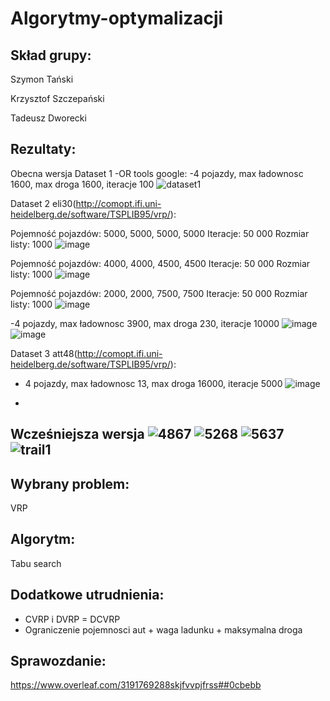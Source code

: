 # Algorytmy-optymalizacji

Skład grupy:
-
Szymon Tański 

Krzysztof Szczepański 

Tadeusz Dworecki


Rezultaty:
-
Obecna wersja
Dataset 1 -OR tools google:
-4 pojazdy, max ładownosc 1600, max droga 1600, iteracje 100
![dataset1](https://github.com/KrzysztofSZCZ/Algorytmy-optymalizacji/assets/108231030/590fae5a-d930-4737-9852-0f19ffcfd57e)

Dataset 2 eli30(http://comopt.ifi.uni-heidelberg.de/software/TSPLIB95/vrp/): 

Pojemność pojazdów: 5000, 5000, 5000, 5000
Iteracje: 50 000
Rozmiar listy: 1000
![image](https://github.com/KrzysztofSZCZ/Algorytmy-optymalizacji/assets/108231030/ece7fce3-290d-43e4-9415-bce62dbee30a)

Pojemność pojazdów: 4000, 4000, 4500, 4500
Iteracje: 50 000
Rozmiar listy: 1000
![image](https://github.com/KrzysztofSZCZ/Algorytmy-optymalizacji/assets/108231030/3982609e-2eae-4360-ad2f-1cdc87ca72f0)

Pojemność pojazdów: 2000,  2000,  7500,  7500
Iteracje: 50 000
Rozmiar listy: 1000
![image](https://github.com/KrzysztofSZCZ/Algorytmy-optymalizacji/assets/108231030/48b74f12-8d75-4033-b9e5-55f963f31b21)


-4 pojazdy, max ładownosc 3900, max droga 230, iteracje 10000
![image](https://github.com/KrzysztofSZCZ/Algorytmy-optymalizacji/assets/108231030/2c730049-d3f0-4a4f-8ebd-c3bba018dda2)
![image](https://github.com/KrzysztofSZCZ/Algorytmy-optymalizacji/assets/108231030/b76c353c-9d06-4e2b-b9c3-841083aa5e2d)



Dataset 3 att48(http://comopt.ifi.uni-heidelberg.de/software/TSPLIB95/vrp/):
- 4 pojazdy, max ładownosc 13, max droga 16000, iteracje 5000
![image](https://github.com/KrzysztofSZCZ/Algorytmy-optymalizacji/assets/108231030/3283cc84-68f6-44e3-b867-e3162a24790e)


-
Wcześniejsza wersja
![4867](https://github.com/KrzysztofSZCZ/Algorytmy-optymalizacji/assets/108231030/d5558082-b78e-4631-8686-bfede36e2e2d)
![5268](https://github.com/KrzysztofSZCZ/Algorytmy-optymalizacji/assets/108231030/3ac98e2e-5f89-4bbc-bb4c-c83d6279dd49)
![5637](https://github.com/KrzysztofSZCZ/Algorytmy-optymalizacji/assets/108231030/20038d38-c079-4227-a532-f76b18398d93)
![trail1](https://github.com/KrzysztofSZCZ/Algorytmy-optymalizacji/assets/108231030/a2846ed8-4e90-4909-a58e-7cf5b8b4fbb6)
-
Wybrany problem: 
-
VRP 

Algorytm:
-
Tabu search

Dodatkowe utrudnienia:
-
- CVRP i DVRP = DCVRP
- Ograniczenie pojemnosci aut + waga ladunku + maksymalna droga

Sprawozdanie:
-
https://www.overleaf.com/3191769288skjfvvpjfrss##0cbebb
